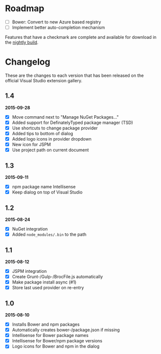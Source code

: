 # Roadmap

- [ ] Bower: Convert to new Azure based registry
- [ ] Implement better auto-completion mechanism

Features that have a checkmark are complete and available for
download in the
[nightly build](http://vsixgallery.com/extension/fdd64809-376e-4542-92ce-808a8df06bcc/).

# Changelog

These are the changes to each version that has been released
on the official Visual Studio extension gallery.

## 1.4

**2015-09-28**

- [x] Move command next to "Manage NuGet Packages..."
- [x] Added support for DefinatelyTyped package manager (TSD)
- [x] Use shortcuts to change package provider
- [x] Added tips to bottom of dialog
- [x] Added logo icons in provider dropdown
- [x] New icon for JSPM
- [x] Use project path on current document

## 1.3

**2015-09-11**

- [x] npm package name Intellisense
- [x] Keep dialog on top of Visual Studio

## 1.2

**2015-08-24**

- [x] NuGet integration
- [x] Added `node_modules/.bin` to the path

## 1.1

**2015-08-12**

- [x] JSPM integration
- [x] Create Grunt-/Gulp-/BrocFile.js automatically
- [x] Make package install async (#1)
- [x] Store last used provider on re-entry

## 1.0

**2015-08-10**

- [x] Installs Bower and npm packages
- [x] Automatically creates bower-/package.json if missing
- [x] Intellisense for Bower package names
- [x] Intellisense for Bower/npm package versions
- [x] Logo icons for Bower and npm in the dialog